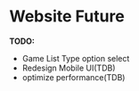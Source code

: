 # Website Future

**TODO:**

- Game List Type option select
- Redesign Mobile UI(TDB)
- optimize performance(TDB)
